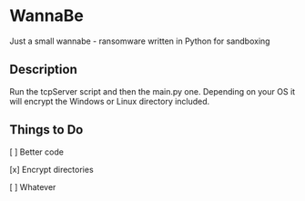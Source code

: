 # WannaBe
Just a small wannabe - ransomware written in Python for sandboxing

## Description

Run the tcpServer script and then the main.py one. Depending on your OS it will encrypt the Windows or Linux directory included.

## Things to Do

[ ] Better code

[x] Encrypt directories

[ ] Whatever
